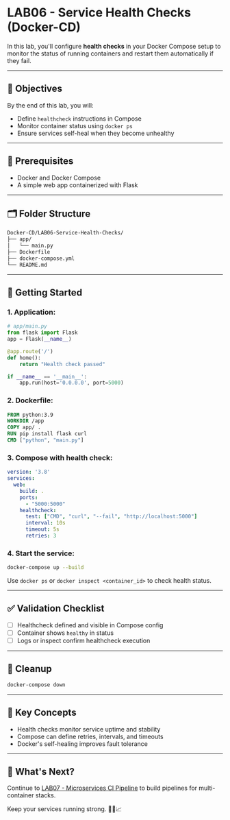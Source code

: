 # LAB06 - Service Health Checks (Docker-CD)

In this lab, you'll configure **health checks** in your Docker Compose setup to monitor the status of running containers and restart them automatically if they fail.

---

## 🎯 Objectives

By the end of this lab, you will:
- Define `healthcheck` instructions in Compose
- Monitor container status using `docker ps`
- Ensure services self-heal when they become unhealthy

---

## 🧰 Prerequisites

- Docker and Docker Compose
- A simple web app containerized with Flask

---

## 🗂️ Folder Structure

```bash
Docker-CD/LAB06-Service-Health-Checks/
├── app/
│   └── main.py
├── Dockerfile
├── docker-compose.yml
└── README.md
```

---

## 🚀 Getting Started

### 1. Application:
```python
# app/main.py
from flask import Flask
app = Flask(__name__)

@app.route('/')
def home():
    return "Health check passed"

if __name__ == '__main__':
    app.run(host='0.0.0.0', port=5000)
```

### 2. Dockerfile:
```dockerfile
FROM python:3.9
WORKDIR /app
COPY app/ .
RUN pip install flask curl
CMD ["python", "main.py"]
```

### 3. Compose with health check:
```yaml
version: '3.8'
services:
  web:
    build: .
    ports:
      - "5000:5000"
    healthcheck:
      test: ["CMD", "curl", "--fail", "http://localhost:5000"]
      interval: 10s
      timeout: 5s
      retries: 3
```

### 4. Start the service:
```bash
docker-compose up --build
```

Use `docker ps` or `docker inspect <container_id>` to check health status.

---

## ✅ Validation Checklist

- [ ] Healthcheck defined and visible in Compose config
- [ ] Container shows `healthy` in status
- [ ] Logs or inspect confirm healthcheck execution

---

## 🧹 Cleanup
```bash
docker-compose down
```

---

## 🧠 Key Concepts

- Health checks monitor service uptime and stability
- Compose can define retries, intervals, and timeouts
- Docker's self-healing improves fault tolerance

---

## 🔁 What's Next?
Continue to [LAB07 - Microservices CI Pipeline](../LAB07-Microservices-CI-Pipeline/) to build pipelines for multi-container stacks.

Keep your services running strong. 💪🐳📈